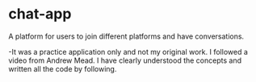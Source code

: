 # chat-app
A platform for users to join different platforms and have conversations.

-It was a practice application only and not my original work. I followed a video from Andrew Mead. I have clearly understood the concepts and written all the code by following.
